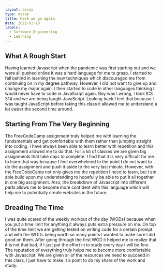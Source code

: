 ```yaml
---
layout: essay
type: essay
title: Here we go again
date: 2022-01-18
labels:
  - Software Engineering
  - Learning
---
```


## What A Rough Start

Having learned Javascript when the pandemic was first starting out and we were all pushed online it was a hard language for me to grasp. I started to fall behind in learning the new techniques which discouraged me from continuing on in my degree pathway. However, I did not want to give up and change my major again. I then started to code in other languages thinking I would never have to code in JavaScript again. Boy was I wrong, I took ICS 314 and we are being taught JavaScript. Looking back I feel that because I was taught JavaScript before taking this class it allowed me to understand a lot easier the second time around. 

## Starting From The Very Beginning

The FreeCodeCamp assignment truly helped me with learning the fundamentals and get comfortable with them rather than jumping straight into coding. I have always been able to learn better with repetition and this assignment allowed me to do that. For a lot of classes we are given big assignments that take days to complete. I find that it is very difficult for me to learn that way because I feel overwhelmed to the point I do not want to do the assignment and push it aside to the very last minute. However, with the FreeCodeCamp not only gives me the repetition I need to learn, but I am able build upon my understanding to hopefully be able to put it all together in one big assignment.  Also, the breakdown of Javascript into different parts allows me to become more confident with this language which will help me to potentially create websites in the future.

## Dreading The Time

I was quite scared of the weekly workout of the day (WODs) because when you put a time limit for anything it always puts extra pressure on me. On top of the time limit we are getting tested on writing code for a certain prompt and with the WODs being worth so many points I wanted to make sure I did good on them. After going through the first WOD it helped me to realize that it is not that bad, if I just put the effort in to study every day I will be fine. The reputation of everything truly helps me to become more comfortable with Javascript. We are given all of the resources we need to succeed in this class, I just have to make it a point to do my share of the work and study. 
